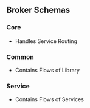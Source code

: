 ## Broker Schemas
### Core
- Handles Service Routing
### Common
- Contains Flows of Library 
### Service
- Contains Flows of Services


